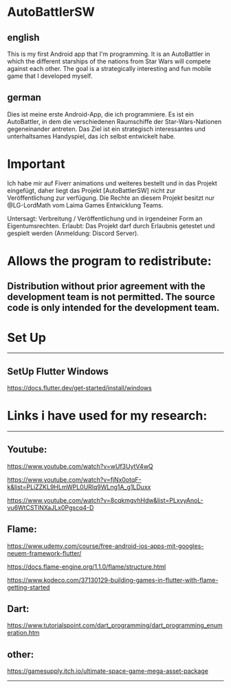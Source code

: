 # AutoBattlerSW


## english
This is my first Android app that I'm programming. 
It is an AutoBattler in which the different starships
 of the nations from Star Wars will compete against each other.
The goal is a strategically interesting and fun mobile game 
that I developed myself.

## german
Dies ist meine erste Android-App, die ich programmiere. 
Es ist ein AutoBattler, in dem die verschiedenen Raumschiffe 
der Star-Wars-Nationen gegeneinander antreten.
Das Ziel ist ein strategisch interessantes und unterhaltsames
 Handyspiel, das ich selbst entwickelt habe.

# Important 
Ich habe mir auf Fiverr animations und weiteres bestellt und in das Projekt eingefügt, 
daher liegt das Projekt [AutoBattlerSW] nicht zur Veröffentlichung zur verfügung.
Die Rechte an diesem Projekt besitzt nur @LG-LordMath vom Laima Games Entwicklung Teams.

Untersagt:
Verbreitung / Veröffentlichung und in irgendeiner Form an Eigentumsrechten.
Erlaubt:
Das Projekt darf durch Erlaubnis getestet und gespielt werden  (Anmeldung: Discord Server). 

# Allows the program to redistribute:
## Distribution without prior agreement with the development team is not permitted. The source code is only intended for the development team.

# Set Up
*************************************************************************************************************************************************
## SetUp Flutter Windows
https://docs.flutter.dev/get-started/install/windows





# Links i have used for my research:

*************************************************************************************************************************************************
## Youtube:

https://www.youtube.com/watch?v=wUf3UytV4wQ

https://www.youtube.com/watch?v=fjNx0otqF-k&list=PLiZZKL9HLmWPL0URlq9WLng1A_g1LDuxx

https://www.youtube.com/watch?v=8cqkmgvhHdw&list=PLxvyAnoL-vu6WtCSTlNXaJLx0Pgscq4-D

## Flame:
https://www.udemy.com/course/free-android-ios-apps-mit-googles-neuem-framework-flutter/

https://docs.flame-engine.org/1.1.0/flame/structure.html

https://www.kodeco.com/37130129-building-games-in-flutter-with-flame-getting-started

## Dart:
https://www.tutorialspoint.com/dart_programming/dart_programming_enumeration.htm

## other:
https://gamesupply.itch.io/ultimate-space-game-mega-asset-package


*************************************************************************************************************************************************




